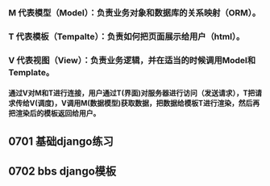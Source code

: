 ### M 代表模型（Model）：负责业务对象和数据库的关系映射（ORM）。

### T 代表模板（Tempalte）：负责如何把页面展示给用户（html）。

### V 代表视图（View）：负责业务逻辑，并在适当的时候调用Model和Template。

#### 通过V对M和T进行连接，用户通过T(界面)对服务器进行访问（发送请求），T把请求传给V(调度)，V调用M(数据模型)获取数据，把数据给模板T进行渲染，然后再把渲染后的模板返回给用户。

## 0701 基础django练习
## 0702 bbs django模板
